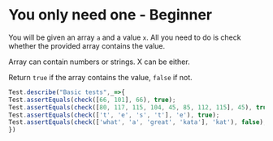 # You only need one - Beginner



You will be given an array `a` and a value `x`. All you need to do is check whether the provided array contains the value.

Array can contain numbers or strings. X can be either.

Return `true` if the array contains the value, `false` if not.



```javascript
Test.describe("Basic tests",_=>{
Test.assertEquals(check([66, 101], 66), true);
Test.assertEquals(check([80, 117, 115, 104, 45, 85, 112, 115], 45), true);
Test.assertEquals(check(['t', 'e', 's', 't'], 'e'), true);
Test.assertEquals(check(['what', 'a', 'great', 'kata'], 'kat'), false);
})
```

